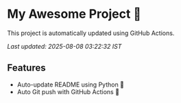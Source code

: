 # My Awesome Project 🚀

This project is automatically updated using GitHub Actions.

_Last updated: 2025-08-08 03:22:32 IST_

## Features
- Auto-update README using Python 🐍
- Auto Git push with GitHub Actions 🤖
